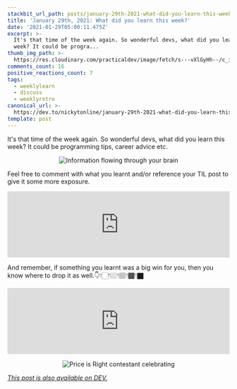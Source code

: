 ```yaml
---
stackbit_url_path: posts/january-29th-2021-what-did-you-learn-this-week-54ek
title: 'January 29th, 2021: What did you learn this week?'
date: '2021-01-29T05:00:11.475Z'
excerpt: >-
  It's that time of the week again. So wonderful devs, what did you learn this
  week? It could be progra...
thumb_img_path: >-
  https://res.cloudinary.com/practicaldev/image/fetch/s---vXlGyHh--/c_imagga_scale,f_auto,fl_progressive,h_420,q_auto,w_1000/https://dev-to-uploads.s3.amazonaws.com/i/fi79655h2hpx5kkfmkwn.jpeg
comments_count: 16
positive_reactions_count: 7
tags:
  - weeklylearn
  - discuss
  - weeklyretro
canonical_url: >-
  https://dev.to/nickytonline/january-29th-2021-what-did-you-learn-this-week-54ek
template: post
---
```

It's that time of the week again. So wonderful devs, what did you learn this week? It could be programming tips, career advice etc.

<center>

![Information flowing through your brain](https://media.giphy.com/media/qKltgF7Aw515K/giphy.gif)
</center>

Feel free to comment with what you learnt and/or reference your TIL post to give it some more exposure.


<iframe class="liquidTag" src="https://dev.to/embed/tag?args=todayilearned" style="border: 0; width: 100%;"></iframe>


And remember, if something you learnt was a big win for you, then you know where to drop it as well.👇👇🏻👇🏼👇🏽👇🏾👇🏿


<iframe class="liquidTag" src="https://dev.to/embed/link?args=https%3A%2F%2Fdev.to%2Fdevteam%2Fwhat-was-your-win-this-week-145j" style="border: 0; width: 100%;"></iframe>


<center>

![Price is Right contestant celebrating](https://media.giphy.com/media/gF29UEqBhSoDY8LHKg/giphy.gif)
</center>

*[This post is also available on DEV.](https://dev.to/nickytonline/january-29th-2021-what-did-you-learn-this-week-54ek)*


<script>
const parent = document.getElementsByTagName('head')[0];
const script = document.createElement('script');
script.type = 'text/javascript';
script.src = 'https://cdnjs.cloudflare.com/ajax/libs/iframe-resizer/4.1.1/iframeResizer.min.js';
script.charset = 'utf-8';
script.onload = function() {
    window.iFrameResize({}, '.liquidTag');
};
parent.appendChild(script);
</script>    
